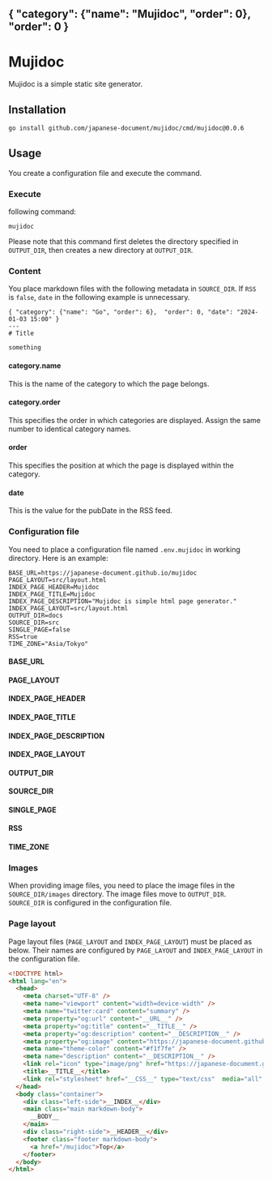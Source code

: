{ "category": {"name": "Mujidoc", "order": 0},  "order": 0 }
---
# Mujidoc

Mujidoc is a simple static site generator.

## Installation

```bash
go install github.com/japanese-document/mujidoc/cmd/mujidoc@0.0.6
```

## Usage

You create a configuration file and execute the command.

### Execute

following command:

```
mujidoc
```

Please note that this command first deletes the directory specified in `OUTPUT_DIR`, then creates a new directory at `OUTPUT_DIR`.

### Content

You place markdown files with the following metadata in `SOURCE_DIR`.
If `RSS` is `false`, `date` in the following example is unnecessary.

```
{ "category": {"name": "Go", "order": 6},  "order": 0, "date": "2024-01-03 15:00" }
---
# Title 

something
```

#### category.name

This is the name of the category to which the page belongs.

#### category.order

This specifies the order in which categories are displayed.
Assign the same number to identical category names.

#### order

This specifies the position at which the page is displayed within the category.

#### date

This is the value for the pubDate in the RSS feed.

### Configuration file

You need to place a configuration file named `.env.mujidoc` in working directory. Here is an example:

```
BASE_URL=https://japanese-document.github.io/mujidoc
PAGE_LAYOUT=src/layout.html
INDEX_PAGE_HEADER=Mujidoc
INDEX_PAGE_TITLE=Mujidoc
INDEX_PAGE_DESCRIPTION="Mujidoc is simple html page generator."
INDEX_PAGE_LAYOUT=src/layout.html
OUTPUT_DIR=docs
SOURCE_DIR=src
SINGLE_PAGE=false
RSS=true
TIME_ZONE="Asia/Tokyo"
```

#### BASE_URL

#### PAGE_LAYOUT

#### INDEX_PAGE_HEADER

#### INDEX_PAGE_TITLE

#### INDEX_PAGE_DESCRIPTION

#### INDEX_PAGE_LAYOUT

#### OUTPUT_DIR

#### SOURCE_DIR

#### SINGLE_PAGE

#### RSS

#### TIME_ZONE

### Images

When providing image files, you need to place the image files in the `SOURCE_DIR/images` directory. The image files move to `OUTPUT_DIR`. `SOURCE_DIR` is configured in the configuration file.

### Page layout

Page layout files (`PAGE_LAYOUT` and `INDEX_PAGE_LAYOUT`) must be placed as below. Their names are configured by `PAGE_LAYOUT` and `INDEX_PAGE_LAYOUT` in the configuration file. 

```html
<!DOCTYPE html>
<html lang="en">
  <head>
    <meta charset="UTF-8" />
    <meta name="viewport" content="width=device-width" />
    <meta name="twitter:card" content="summary" />
    <meta property="og:url" content="__URL__" />
    <meta property="og:title" content="__TITLE__" />
    <meta property="og:description" content="__DESCRIPTION__" />
    <meta property="og:image" content="https://japanese-document.github.io/mujidoc/images/favicon.png" />
    <meta name="theme-color" content="#f1f7fe" />
    <meta name="description" content="__DESCRIPTION__" />
    <link rel="icon" type="image/png" href="https://japanese-document.github.io/mujidoc/images/favicon.png" />
    <title>__TITLE__</title>
    <link rel="stylesheet" href="__CSS__" type="text/css"  media="all" />
  </head>
  <body class="container">
    <div class="left-side">__INDEX__</div>
    <main class="main markdown-body">
      __BODY__
    </main>
    <div class="right-side">__HEADER__</div>
    <footer class="footer markdown-body">
      <a href="/mujidoc">Top</a>
    </footer>
  </body>
</html>
```